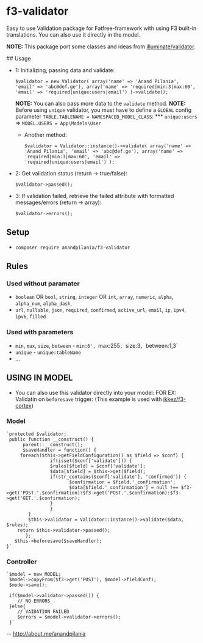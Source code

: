 # f3-validator

Easy to use Validation package for Fatfree-framework with using F3 built-in translations. You can also use it directly in the model.

**NOTE:** This package port some classes and ideas from [illuminate/validator](https://github.com/illuminate/validator).

## Usage

- 1: Initializing, passing data and validate:

	`$validator = new Validator(
		array('name' => 'Anand Pilania', 'email' => 'abc@def.ge'),
		array('name' => 'required|min:3|max:60', 'email' => 'required|unique:users|email')
	)->validate();`
	
	**NOTE:** You can also pass more data to the `validate` method.
	**NOTE:** Before using `unique` validator, you must have to define a `GLOBAL` config parameter `TABLE.TABLENAME = NAMESPACED_MODEL_CLASS`:
	*** `unique:users` => `MODEL.USERS = App\Models\User`
	
	* Another method:
		
		`$validator = Validator::instance()->validate(
			array('name' => 'Anand Pilania', 'email' => 'abc@def.ge'),
			array('name' => 'required|min:3|max:60', 'email' => 'required|unique:users|email')
		);`
	
- 2: Get validation status (return -> true/false):

	`$validator->passed();`
	
- 3: If validation failed, retrieve the failed attribute with formatted messages/errors (return -> array):

	`$validator->errors();`
		

## Setup

- `composer require anandpilania/f3-validator`
  
## Rules

### Used without paramater
 * `boolean` OR `bool`, `string`, `integer` OR `int`, `array`, `numeric`, `alpha`, `alpha_num`, `alpha_dash`,
 * `url`, `nullable`, `json`, `required`, `confirmed`, `active_url`, `email`, `ip`, `ipv4`, `ipv6`, `filled`
 
### Used with parameters
 *  `min`, `max`, `size`, `between` - `min:6', `max:255`, `size:3`, `between:1,3`
 *  `unique` - `unique:tableName`
 *  ...
 
## USING IN MODEL
- You can also use this validator directly into your model:
FOR EX: Validatin on `beforesave` trigger: (This example is used with [ikkez/f3-cortex](https://github.com/ikkez/f3-cortex))

### Model
	`protected $validator;
	 public function __construct() {
	      parent::__construct();
	      $saveHandler = function() {
		 foreach($this->getFieldConfiguration() as $field => $conf) {
            	    if(isset($conf['validate'])) {
                	$rules[$field] = $conf['validate'];
                	$data[$field] = $this->get($field);
                	if(str_contains($conf['validate'], 'confirmed')) {
            	    	   $confirmation = $field.'_confirmation';
                    	   $data[$field.'_confirmation'] = null !== $f3->get('POST.'.$confirmation)?$f3->get('POST.'.$confirmation):$f3->get('GET.'.$confirmation);
                	}
            	    }
        	}
        	$this->validator = Validator::instance()->validate($data, $rules);
		return $this->validator->passed();
    	   };
	   $this->beforesave($saveHandler);
	}`

### Controller
	`$model = new MODEL;
	 $model->copyFrom($f3->get('POST'), $model->fieldConf);
	 $mode->save();
	 
	 if($model->validator->passed()) {
	 	// NO ERRORS
	 }else{
	 	// VAIDATION FAILED
		$errors = $model->validator->errors();
	 }`
--
http://about.me/anandpilania
